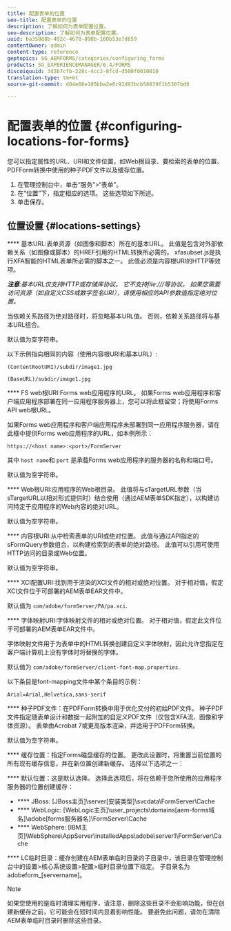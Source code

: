 ```yaml
---
title: 配置表单的位置
seo-title: 配置表单的位置
description: 了解如何为表单配置位置。
seo-description: 了解如何为表单配置位置。
uuid: ba35888b-492c-4678-890b-160b53e7d659
contentOwner: admin
content-type: reference
geptopics: SG_AEMFORMS/categories/configuring_forms
products: SG_EXPERIENCEMANAGER/6.4/FORMS
discoiquuid: 3d2b7cfb-228c-4cc2-8fcd-d500f0010010
translation-type: tm+mt
source-git-commit: d04e08e105bba2e6c92d93bcb58839f1b5307bd8

---
```



# 配置表单的位置 {#configuring-locations-for-forms}

您可以指定属性的URL、URI和文件位置，如Web根目录、要检索的表单的位置、PDFForm转换中使用的种子PDF文件以及缓存位置。

1. 在管理控制台中，单击“服务”>“表单”。
1. 在“位置”下，指定相应的选项。 这些选项如下所述。
1. 单击保存。

## 位置设置 {#locations-settings}

**** 基本URL:表单资源（如图像和脚本）所在的基本URL。 此值是包含对外部依赖关系（如图像或脚本）的HREF引用的HTML转换所必需的。 xfasubset.js是执行XFA智能的HTML表单所必需的脚本之一。 此值必须是内容根URI的HTTP等效项。

***注意&#x200B;**:基本URL仅支持HTTP或存储库协议。 它不支持file:///等协议。 如果您需要访问资源（如自定义CSS或数字签名URI），请使用相应的API参数值指定绝对位置。*

当依赖关系路径为绝对路径时，将忽略基本URL值。 否则，依赖关系路径将与基本URL组合。

默认值为空字符串。

以下示例指向相同的内容（使用内容根URI和基本URL）:

`(ContentRootURI)/subdir/image1.jpg`

`(BaseURL)/subdir/image1.jpg`

**** FS web根URI:Forms web应用程序的URL。 如果Forms web应用程序和客户端应用程序部署在同一应用程序服务器上，您可以将此框留空；将使用Forms API web根URL。

如果Forms web应用程序和客户端应用程序未部署到同一应用程序服务器，请在此框中提供Forms web应用程序的URL，如本例所示：

`https://<host name>:<port>/FormServer`

其中 `host name`和 `port` 是承载Forms web应用程序的服务器的名称和端口号。

默认值为空字符串。

**** Web根URI:应用程序的Web根目录。 此值将与sTargetURL参数（当sTargetURL以相对形式提供时）结合使用（通过AEM表单SDK指定），以构建访问特定于应用程序的Web内容的绝对URL。

默认值为空字符串。

**** 内容根URI:从中检索表单的URI或绝对位置。 此值与通过API指定的sFormQuery参数组合，以构建检索到的表单的绝对路径。 此值可以引用可使用HTTP访问的目录或Web位置。

默认值为空字符串。

**** XCI配置URI:找到用于渲染的XCI文件的相对或绝对位置。 对于相对值，假定XCI文件位于可部署的AEM表单EAR文件中。

默认值为 `com/adobe/formServer/PA/pa.xci`.

**** 字体映射URI:字体映射文件的相对或绝对位置。 对于相对值，假定此文件位于可部署的AEM表单EAR文件中。

字体映射文件用于为表单中的HTML转换创建自定义字体映射，因此允许您指定在客户端计算机上没有字体时将替换的字体。

默认值为 `com/adobe/formServer/client-font-map.properties`.

以下条目是font-mapping文件中某个条目的示例：

`Arial=Arial,Helvetica,sans-serif`

**** 种子PDF文件：在PDFForm转换中用于优化交付的初始PDF文件。 种子PDF文件指定随表单设计和数据一起附加的自定义PDF文件（仅包含XFA流、图像和字体资源）。 表单由Acrobat 7或更高版本渲染，并适用于PDFForm转换。

默认值为空字符串。

**** 缓存位置：指定Forms磁盘缓存的位置。 更改此设置时，将重置当前位置的所有现有缓存信息，并在新位置创建新缓存。 选择以下选项之一：

**** 默认位置：这是默认选择。 选择此选项后，将在依赖于您所使用的应用程序服务器的位置创建缓存：

* **** JBoss: [JBoss主页]\server\[安装类型]\svcdata\FormServer\Cache
* **** WebLogic: [WebLogic主页]\user_projects\domains\[aem-forms域名]\adobe\[forms服务器名]\FormServer\Cache
* **** WebSphere: [IBM主页]\WebSphere\AppServer\installedApps\adobe\server1\FormServer\Cache

**** LC临时目录：缓存创建在AEM表单临时目录的子目录中，该目录在管理控制台中的设置>核心系统设置>配置>临时目录位置下指定。 子目录名为adobeform_[servername]。

>[!NOTE]
>
>如果您使用的是临时清理实用程序，请注意，删除这些目录不会影响功能，但在创建新缓存之前，它可能会在短时间内显着影响性能。 要避免此问题，请勿在清除AEM表单临时目录时删除这些目录。

